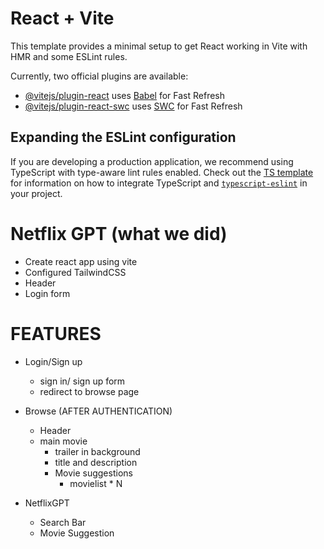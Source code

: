 # React + Vite

This template provides a minimal setup to get React working in Vite with HMR and some ESLint rules.

Currently, two official plugins are available:

- [@vitejs/plugin-react](https://github.com/vitejs/vite-plugin-react/blob/main/packages/plugin-react) uses [Babel](https://babeljs.io/) for Fast Refresh
- [@vitejs/plugin-react-swc](https://github.com/vitejs/vite-plugin-react/blob/main/packages/plugin-react-swc) uses [SWC](https://swc.rs/) for Fast Refresh

## Expanding the ESLint configuration

If you are developing a production application, we recommend using TypeScript with type-aware lint rules enabled. Check out the [TS template](https://github.com/vitejs/vite/tree/main/packages/create-vite/template-react-ts) for information on how to integrate TypeScript and [`typescript-eslint`](https://typescript-eslint.io) in your project.


# Netflix GPT (what we did)
- Create react app using vite
- Configured TailwindCSS
- Header
- Login form

# FEATURES
- Login/Sign up
  - sign in/ sign up form
  - redirect to browse page

- Browse (AFTER AUTHENTICATION)
     - Header
     - main movie
         - trailer in background
         - title and description
         - Movie suggestions
           - movielist * N

- NetflixGPT
   - Search Bar
   - Movie Suggestion